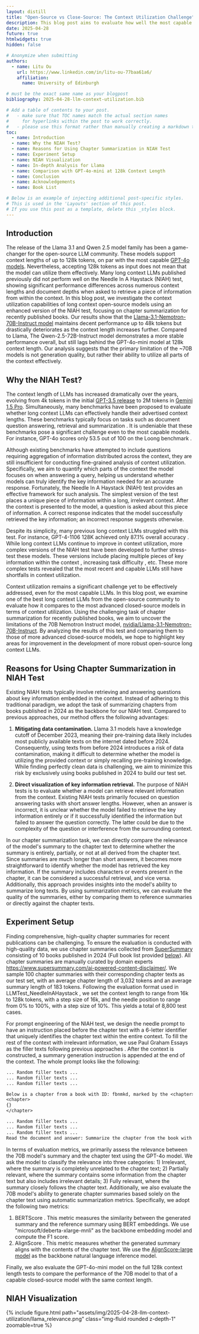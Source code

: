 ```yaml
---
layout: distill
title: "Open-Source vs Close-Source: The Context Utilization Challenge"
description: This blog post aims to evaluate how well the most capable open-source long context large language models (LLMs) utilize context, using the Needle In A Haystack test. We adopt the task of chapter summarization for recently published books to minimize data contamination while ensuring a challenging test. Our results show that open-source models still have room to improve in context utilization compared to close-source models.
date: 2025-04-28
future: true
htmlwidgets: true
hidden: false

# Anonymize when submitting
authors:
  - name: Litu Ou
    url: https://www.linkedin.com/in/litu-ou-77baa61a6/
    affiliation:
      name: University of Edinburgh

# must be the exact same name as your blogpost
bibliography: 2025-04-28-llm-context-utilization.bib  

# Add a table of contents to your post.
#   - make sure that TOC names match the actual section names
#     for hyperlinks within the post to work correctly. 
#   - please use this format rather than manually creating a markdown table of contents.
toc:
  - name: Introduction
  - name: Why the NIAH Test?
  - name: Reasons for Using Chapter Summarization in NIAH Test
  - name: Experiment Setup
  - name: NIAH Visualization
  - name: In-depth Analysis for Llama
  - name: Comparison with GPT-4o-mini at 128k Context Length
  - name: Conclusion
  - name: Acknowledgements
  - name: Book List

# Below is an example of injecting additional post-specific styles.
# This is used in the 'Layouts' section of this post.
# If you use this post as a template, delete this _styles block.
---
```


## Introduction

The release of the Llama 3.1 <d-cite key="dubey2024llama3herdmodels"></d-cite> and Qwen 2.5 model family <d-cite key="qwen2025qwen25technicalreport"></d-cite> has been a game-changer for the open-source LLM community. These models support context lengths of up to 128k tokens, on par with the most capable [GPT-4o models](https://openai.com/index/hello-gpt-4o/). Nevertheless, accepting 128k tokens as input does not mean that the model can utilize them effectively. Many long context LLMs published previously did not perform well on the Needle In A Haystack (NIAH) test, showing significant performance differences across numerous context lengths and document depths when asked to retrieve a piece of information from within the context. In this blog post, we investigate the context utilization capabilities of long context open-source models using an enhanced version of the NIAH test, focusing on chapter summarization for recently published books. Our results show that the [Llama-3.1-Nemotron-70B-Instruct model](https://huggingface.co/nvidia/Llama-3.1-Nemotron-70B-Instruct-HF) maintains decent performance up to 48k tokens but drastically deteriorates as the context length increases further. Compared to Llama, The Qwen-2.5-72B-Instruct model demonstrates a more stable performance overall, but still lags behind the GPT-4o-mini model at 128k context length. Our analysis suggests that the primary limitation of the ~70B models is not generation quality, but rather their ability to utilize all parts of the context effectively.

## Why the NIAH Test?

The context length of LLMs has increased dramatically over the years, evolving from 4k tokens in the initial [GPT-3.5 release](https://openai.com/index/chatgpt/) to 2M tokens in [Gemini 1.5 Pro](https://ai.google.dev/gemini-api/docs/long-context). Simultaneously, many benchmarks have been proposed to evaluate whether long context LLMs can effectively handle their advertised context lengths. These benchmarks typically focus on tasks such as document question answering, retrieval and summarization <d-cite key="wang2024novelqa"></d-cite> <d-cite key="zhang-etal-2024-bench"></d-cite>. It is undeniable that these benchmarks pose a significant challenge even to the most capable models. For instance, GPT-4o scores only 53.5 out of 100 on the Loong benchmark <d-cite key="wang-etal-2024-leave"></d-cite>.

Although existing benchmarks have attempted to include questions requiring aggregation of information distributed across the context, they are still insufficient for conducting fine-grained analysis of context utilization. Specifically, we aim to quantify which parts of the context the model focuses on when answering a query, helping us understand whether models can truly identify the key information needed for an accurate response. Fortunately, the Needle In A Haystack (NIAH) test provides an effective framework for such analysis. The simplest version of the test places a unique piece of information within a long, irrelevant context. After the context is presented to the model, a question is asked about this piece of information. A correct response indicates that the model successfully retrieved the key information; an incorrect response suggests otherwise.

Despite its simplicity, many previous long context LLMs struggled with this test. For instance, GPT-4-1106 128K achieved only 87.1% overall accuracy <d-cite key="fu2024dataengineeringscalinglanguage"></d-cite>. While long context LLMs continue to improve in context utilization, more complex versions of the NIAH test have been developed to further stress-test these models. These versions include placing multiple pieces of key information within the context <d-cite key="li2024needlebenchllmsretrievalreasoning"></d-cite>, increasing task difficulty <d-cite key="roberts2024needlethreadingllmsfollow"></d-cite>, etc. These more complex tests revealed that the most recent and capable LLMs still have shortfalls in context utilization. 

Context utilization remains a significant challenge yet to be effectively addressed, even for the most capable LLMs. In this blog post, we examine one of the best long context LLMs from the open-source community to evaluate how it compares to the most advanced closed-source models in terms of context utilization. Using the challenging task of chapter summarization for recently published books, we aim to uncover the limitations of the 70B Nemotron Instruct model, [nvidia/Llama-3.1-Nemotron-70B-Instruct](https://huggingface.co/nvidia/Llama-3.1-Nemotron-70B-Instruct-HF). By analyzing the results of this test and comparing them to those of more advanced closed-source models, we hope to highlight key areas for improvement in the development of more robust open-source long context LLMs.

## Reasons for Using Chapter Summarization in NIAH Test

Existing NIAH tests typically involve retrieving and answering questions about key information embedded in the context. Instead of adhering to this traditional paradigm, we adopt the task of summarizing chapters from books published in 2024 as the backbone for our NIAH test. Compared to previous approaches, our method offers the following advantages:

1. **Mitigating data contamination.** Llama 3.1 models have a knowledge cutoff of December 2023, meaning their pre-training data likely includes most publicly available texts on the internet dated before 2024. Consequently, using texts from before 2024 introduces a risk of data contamination, making it difficult to determine whether the model is utilizing the provided context or simply recalling pre-training knowledge. While finding perfectly clean data is challenging, we aim to minimize this risk by exclusively using books published in 2024 to build our test set.

2. **Direct visualization of key information retrieval.** The purpose of NIAH tests is to evaluate whether a model can retrieve relevant information from the context. Existing NIAH tests primarily focused on question answering tasks with short answer lengths. However, when an answer is incorrect, it is unclear whether the model failed to retrieve the key information entirely or if it successfully identified the information but failed to answer the question correctly. The latter could be due to the complexity of the question or interference from the surrounding context. 

In our chapter summarization task, we can directly compare the relevance of the model's summary to the chapter text to determine whether the summary is entirely, partially, or not at all derived from the chapter text. Since summaries are much longer than short answers, it becomes more straightforward to identify whether the model has retrieved the key information. If the summary includes characters or events present in the chapter, it can be considered a successful retrieval, and vice versa. Additionally, this approach provides insights into the model's ability to summarize long texts. By using summarization metrics, we can evaluate the quality of the summaries, either by comparing them to reference summaries or directly against the chapter texts.

## Experiment Setup

Finding comprehensive, high-quality chapter summaries for recent publications can be challenging. To ensure the evaluation is conducted with high-quality data, we use chapter summaries collected from [SuperSummary](https://www.supersummary.com/) consisting of 10 books published in 2024 (Full book list provided [below](#book-list)). All chapter summaries are manually curated by domain experts <d-footnote>https://www.supersummary.com/ai-powered-content-disclaimer/</d-footnote>. We sample 100 chapter summaries with their corresponding chapter texts as our test set, with an average chapter length of 3,032 tokens and an average summary length of 183 tokens. Following the evaluation format used in LLMTest_NeedleInAHaystack <d-cite key="kamradt2023needle"></d-cite>, we set the context length to range from 16k to 128k tokens, with a step size of 16k, and the needle position to range from 0% to 100%, with a step size of 10%. This yields a total of 8,800 test cases. 

For prompt engineering of the NIAH test, we design the needle prompt to have an instruction placed before the chapter text with a 6-letter identifier that uniquely identifies the chapter text within the entire context. To fill the rest of the context with irrelevant information, we use Paul Graham Essays as the filler texts following previous approaches <d-cite key="kamradt2023needle"></d-cite>. After the context is constructed, a summary generation instruction is appended at the end of the context. The whole prompt looks like the following:

```txt
... Random filler texts ...
... Random filler texts ...
... Random filler texts ...

Below is a chapter from a book with ID: fbnmkd, marked by the <chapter> tags.
<chapter>
{}
</chapter>

... Random filler texts ...
... Random filler texts ...
... Random filler texts ...
Read the document and answer: Summarize the chapter from the book with ID: eDrFhW. The summary should be a coherent paragraph containing all key information about the chapter.
```

In terms of evaluation metrics, we primarily assess the relevance between the 70B model's summary and the chapter text using the GPT-4o model. We ask the model to classify the relevance into three categories: 1) Irrelevant, where the summary is completely unrelated to the chapter text; 2) Partially relevant, where the summary contains some information from the chapter text but also includes irrelevant details; 3) Fully relevant, where the summary closely follows the chapter text. Additionally, we also evaluate the 70B model's ability to generate chapter summaries based solely on the chapter text using automatic summarization metrics. Specifically, we adopt the following two metrics:

1. BERTScore <d-cite key="rogers2019bertscore"></d-cite>. This metric measures the similarity between the generated summary and the reference summary using BERT embeddings. We use "microsoft/deberta-xlarge-mnli" <d-cite key="he2021debertadecodingenhancedbertdisentangled"></d-cite> as the backbone embedding model and compute the F1 score.
2. AlignScore <d-cite key="kamradt2023needle"></d-cite>. This metric measures whether the generated summary aligns with the contents of the chapter text. We use the [AlignScore-large model](https://github.com/yuh-zha/AlignScore?tab=readme-ov-file#checkpoints) as the backbone natural language inference model.

Finally, we also evaluate the GPT-4o-mini model on the full 128k context length tests to compare the performance of the 70B model to that of a capable closed-source model with the same context length.

## NIAH Visualization

<div class="row justify-content-center">
    <div style="height: 70%">
        {% include figure.html path="assets/img/2025-04-28-llm-context-utilization/llama_relevance.png" class="img-fluid rounded z-depth-1" zoomable=true %}
    </div>
</div>

<div class="l-gutter caption" style="width: 150%">
  <b>Figure 1:</b> Relevance scores of the Llama-3.1-Nemotron-70B-Instruct model across different context lengths and needle positions.
</div>

<div class="row justify-content-center">
    <div style="height: 70%">
        {% include figure.html path="assets/img/2025-04-28-llm-context-utilization/qwen_relevance.png" class="img-fluid rounded z-depth-1" zoomable=true %}
    </div>
</div>

<div class="l-gutter caption" style="width: 150%">
  <b>Figure 2:</b> Relevance scores of the Qwen2.5-72B-Instruct model across different context lengths and needle positions..
</div>

Figure 1 and 2 shows the relevance scores of the Llama-3.1-Nemotron-70B-Instruct model and the Qwen2.5-72B-Instruct models across different context lengths and needle positions, respectively. For the Llama model, we observe that the model maintains a relevance score close to 1 at context lengths up to 48k tokens but gradually deteriorates as the context length increases further. In terms of document depth, performance starts to decline rapidly at depths between 10% and 30% when the context length reaches 64k tokens, ultimately dropping to near 0 at depths between 0-50% and 80% for the full 128k context length. Compared to the Llama model, the Qwen model shows a more stable performance across all context lengths and depths. Nevertheless, we still observe degraded performance towards 128k context length. At 128k tokens, the average relevance score is 79.3% while the average relevance score across all context lengths is 81.47%, suggesting that the Qwen model still has plenty of room to improve in context utilization.

Traditionally, when models are asked to summarize documents, the output summaries tend to exhibit "lead bias" that focuses more on the first few segments of the entire context <d-cite key="ravaut-etal-2024-context"></d-cite>. Existing work that directly measures context utilization also found the "lost in the middle" problem, where models perform better at retrieving key information from the beginning and the final parts of the context compared to the middle <d-cite key="liu-etal-2024-lost"></d-cite>. In comparison to previous work, our results demonstrate a "lost in the beginning" pattern, where the model performs particularly poorly when the key information is placed in the initial parts of the context. Although the Qwen model also demonstrates significantly worse performance at 80-90% depths towards 128k context length, both ~70B models give degraded results when the chapter text is placed between 10-50% depths.

<div class="row justify-content-center">
    <div style="height: 70%">
        {% include figure.html path="assets/img/2025-04-28-llm-context-utilization/example.png" class="img-fluid rounded z-depth-1" zoomable=true %}
    </div>
</div>

<div class="l-gutter caption" style="width: 150%">
  <b>Figure 3:</b> Example summaries with their corresponding relevance scores for both ~70B models (Left) and the reference summary (Right). The chapter text is placed at 70% document depth with 128k context length. Irrelevant parts of the summaries are highlighted in red and the relevant parts of the summaries are highlighted in green.
</div>

To examine how the summaries look like when it contains irrelevant information, Figure 3 shows example summaries generated by both ~70B models compared to the reference summary. We can see that the Qwen model is able to identify key characters and some key events in the first half of the summary, but switches to a different topic of focus in the second half, discussing contents that belong to the filler texts. While the Qwen model can identify the chapter to some extent, the Llama model is unable to do so, giving a summary that is completely unrelated to the chapter text. These examples demonstrate that both ~70B models struggle to accurately pinpoint the chapter text, despite having unique <chapter> tags that separate the chapter text from the filler texts.

## In-depth Analysis for Llama

<div class="row justify-content-center">
    <div style="height: 70%">
        {% include figure.html path="assets/img/2025-04-28-llm-context-utilization/context_proportion.png" class="img-fluid rounded z-depth-1" zoomable=true %}
    </div>
</div>

<div class="l-gutter caption" style="width: 150%">
  <b>Figure 4:</b> Proportions of irrelevant, partially relevant and fully relevant summaries at different context lengths.
</div>

To gain a better understanding of the performance differences across various context lengths, we examine the proportions of irrelevant, partially relevant, and fully relevant summaries at different context lengths. From Figure 3, we can see that the model maintains robust performance (>94% correct responses) up to 48k tokens, suggesting strong capability in handling moderate-length contexts. However, this performance begins to decline abruptly as the context length increases, with notable drops around 48k-64k tokens where relevant cases decrease rapidly. The decline becomes particularly pronounced after 96k tokens, where correct responses drop below 50%, ultimately reaching just 19% at 128k tokens. This pattern, coupled with the corresponding exponential rise in incorrect responses at longer context lengths, indicates a systematic degradation in the model's ability to identify key information as the context length increases.

<div class="row justify-content-center">
    <div style="height: 70%">
        {% include figure.html path="assets/img/2025-04-28-llm-context-utilization/depth_proportion.png" class="img-fluid rounded z-depth-1" zoomable=true %}
    </div>
</div>

<div class="l-gutter caption" style="width: 150%">
  <b>Figure 5:</b> Proportions of irrelevant, partially relevant and fully relevant summaries at different document depths.
</div>

Conducting the same analysis on document depth, we observe that the distribution is more uniform compared to the distribution of context length. The model is able to generate over 60% of relevant summaries at all depths except for the 10%-30% range. We also observe an steady increase in performance towards deeper depths starting from 30%, where the proportion of fully relevant summaries climbs from 49.8% at 30% depth to 97.8% at 100% depth. Interestingly, the model has a 28.4% error rate at the beginning of the document, which is smaller than the error rates at depths of 10%-50%, but larger than those at the remaining depths. This distribution can be explained by the "lost in the beginning" pattern observed in Figure 1, but also resembles a "lost in the middle" pattern skewed toward the beginning of the document. Finally, the proportion of partially relevant summaries is evenly distributed across all depths (<5%), in contrast to the distribution over context length in Figure 3, where the majority of partially relevant summaries are found at high context lengths. This balanced distribution of uncertain responses suggests that the model maintains consistent calibration regardless of document depth, avoiding confusion between irrelevant context and key information.

## Comparison with GPT-4o-mini at 128k Context Length

<div class="row justify-content-center">
    <div style="height: 70%">
        {% include figure.html path="assets/img/2025-04-28-llm-context-utilization/relevance_comparison.png" class="img-fluid rounded z-depth-1" zoomable=true %}
    </div>
</div>

<div class="l-gutter caption" style="width: 150%">
  <b>Figure 6:</b> Relevance score comparison between Llama-3.1-Nemotron-70B-Instruct, Qwen2.5-72B-Instruct and GPT-4o-mini at 128k context length.
</div>

All analysis up to this point has been based on the ~70B models only. To understand how it compares to capable closed-source models, we run the full 128k context length test on the GPT-4o-mini model to see if any performance gap exists. Figure 5 shows the comparison between the two models across all metrics. We can immediately observe that the Llama-3.1-Nemotron-70B-Instruct model experiences a drastic drop in relevance scores at various depths. While GPT-4o-mini achieves near-perfect relevance scores across most depths, Llama-3.1 struggles significantly, only recovering towards the end of the context. Qwen2.5-72B-Instruct exhibits a performance trend that falls between the two models. Although it does not maintain the same high stability as GPT-4o-mini, it generally performs better than Llama-3.1, particularly in the earlier depths. However, Qwen2.5 also shows a significant dip in performance around the 30% depth, where its score briefly drops below 0.4 before recovering. It is worth mentioning that all three models show a similar pattern of performance degradation at depths between 10-30% and 70-90%, potentially indicating a common phenomenon in context utilization.

<div class="row justify-content-center">
    <div style="height: 70%">
        {% include figure.html path="assets/img/2025-04-28-llm-context-utilization/trend.png" class="img-fluid rounded z-depth-1" zoomable=true %}
    </div>
</div>

<div class="l-gutter caption" style="width: 150%">
  <b>Figure 7:</b> Performance variation of the ~70B models and the GPT-4o-mini model at BERTScore and AlignScore. In each cell, the score at the top represents the vanilla chapter summarization result, while the score at the bottom represents the average NIAH result for all document depths at 128k context length.
</div>

So far we have showed that open-source models lag behind the close-source GPT-4o-mini model in context utilization. Nevertheless, another important factor that impacts the summary quality is the natural language generation ability of the model. If open-source models are simply less capable in natural language tasks, the argument that context utilization is the primary limitation of open-source models would be questionable. To understand the influence of natural language generation ability to summary quality, we evaluate the summary quality of the 70B model and the GPT-4o-mini model on vanilla chapter summarization (i.e. generate chapter summaries based solely on the chapter text), and compare the results with the NIAH tests. This way, we can see the influence of inserting irrelevant context to summary quality.

Comparison of vanilla chapter summarization results with NIAH tests is shown in Figure 7. We can see that all three models show similar performance at vanilla chapter summarization. The biggest difference is the AlignScore difference between Llama and GPT-4o-mini, but even this value is only 0.032. However, when irrelevant context is introduced in the NIAH tests, performances of all three models drop significantly. The most abrupt change is observed in the Llama model, where AlignScore drops by 31.4%. The Qwen model is less affected compared to Llama, but still drops 14.3% in AlignScore. GPT-4o-mini is the least affected, having both performance drops lower than 10%. These results are consistent with the findings shown in Figure 6, suggesting that context utilization has a strong influence on summary quality.

## Conclusion

In this blog post, we evaluate open-source long context LLMs including Llama-3.1-Nemotron-70B-Instruct and Qwen2.5-72B-Instruct using the chapter summarization version of the NIAH test. Our results show that the ~70B models still needs to improve context utilization, with the Llama model demonstrating more severe performance degradation compared to the Qwen model. We also observe a "lost in the beginning" pattern in terms of document depth, where the model performs particularly poorly when key information is placed in the initial parts of the context, specifically at depths between 10-50% for long context lengths. Comparing to GPT-4o-mini, we find that the tested open-source models still have a significant gap to close in terms of accurately identifying key information in the context.

Nevertheless, the ~70B models demonstrate a promising ability to generate summaries with quality on-par with GPT-4o-mini, when there is no irrelevant context is introduced. This suggests that the primary limitation of the tested open-source models is not their natural language generation abilities, but their capacity to leverage all parts of the context equally effectively. We hope these findings highlight the problems of context utilization and inspire further research into developing more robust open-source long context LLMs in the future.

## Acknowledgements

This work has made use of the resources provided by the Edinburgh Compute and Data Facility (ECDF) (http://www.ecdf.ed.ac.uk/), and supported by the Edinburgh International Data Facility (EIDF) and the Data-Driven Innovation Programme at the University of Edinburgh. We also would like to thank Prof. Mirella Lapata for her helpful comments and suggestions for improving the camera-ready version of this blog post.

## Book List

The list of books used in the experiment is provided below. We will not release the source chapter texts nor the reference chapter summaries due to copyright restrictions.

| Book                                              | Author              | Published Date   |
|---------------------------------------------------|---------------------|------------------|
| All Fours                                         | Miranda July        | May 14, 2024     |
| When the Moon Hatched                             | Sarah A. Parker     | January 13, 2024 |
| The Unwedding                                     | Ally Condie         | June 4, 2024     |
| Sociopath: A Memoir                               | Patric Gagne        | April 2, 2024    |
| Age of Revolutions: Progress and Backlash from 1600 to the Present | Fareed Zakaria      | March 26, 2024    |
| Reckless                                          | Lauren Roberts      | July 2, 2024     |
| The Women                                         | Kristen Hannah      | February 6, 2024 |
| You Like It Darker                                | Stephen King        | May 21, 2024     |
| Only If You’re Lucky                              | Stacy Willingham    | January 16, 2024 |
| Knife: Meditations After an Attempted Murder     | Salman Rushdie      | April 16, 2024   |
